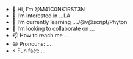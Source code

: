 - 👋 Hi, I’m @M41C0NK1RST3N
- 👀 I’m interested in ...I.A
- 🌱 I’m currently learning ...J@v@script/Phyton
- 💞️ I’m looking to collaborate on ...
- 📫 How to reach me ...
- 😄 Pronouns: ...
- ⚡ Fun fact: ...

<!---
M41C0NK1RST3N/M41C0NK1RST3N is a ✨ special ✨ repository because its `README.md` (this file) appears on your GitHub profile.
You can click the Preview link to take a look at your changes.
--->
